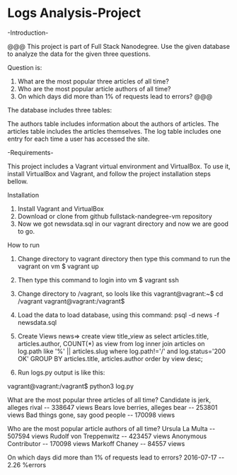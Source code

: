 # Logs Analysis-Project

-Introduction-

@@@
This project is part of Full Stack Nanodegree.
Use the given database to analyze the data for the given three questions.

Question is:
1. What are the most popular three articles of all time?
2. Who are the most popular article authors of all time?
3. On which days did more than 1% of requests lead to errors?
@@@

The database includes three tables:

The authors table includes information about the authors of articles.
The articles table includes the articles themselves.
The log table includes one entry for each time a user has accessed the site.

-Requirements-



This project includes a Vagrant virtual environment and VirtualBox. To use it, install VirtualBox and Vagrant, and follow the project installation steps bellow.

Installation

1. Install Vagrant and VirtualBox
2. Download or clone from github fullstack-nandegree-vm repository
3. Now we got newsdata.sql in our vagrant directory and now we are good to go.

How to run

1. Change directory to vagrant directory then
type this command to run the vagrant on vm
$ vagrant up

2. Then type this command to login into vm
$ vagrant ssh

3. Change directory to /vagrant, so lools like this
vagrant@vagrant:~$ cd /vagrant
vagrant@vagrant:/vagrant$ 

4. Load the data to load database, using this command:
 psql -d news -f newsdata.sql

5. Create Views
news=> create view title_view as select articles.title, articles.author, COUNT(*) as view from log inner join articles on log.path like '%' || articles.slug where log.path!='/' and log.status='200 OK' GROUP BY articles.title, articles.author order by view desc;

6. Run logs.py output is like this:

vagrant@vagrant:/vagrant$ python3 log.py

What are the most popular three articles of all time?
Candidate is jerk, alleges rival -- 338647 views
Bears love berries, alleges bear -- 253801 views
Bad things gone, say good people -- 170098 views

Who are the most popular article authors of all time?
Ursula La Multa -- 507594 views
Rudolf von Treppenwitz -- 423457 views
Anonymous Contributor -- 170098 views
Markoff Chaney -- 84557 views

On which days did more than 1% of requests lead to errors?
2016-07-17 -- 2.26 %errors
